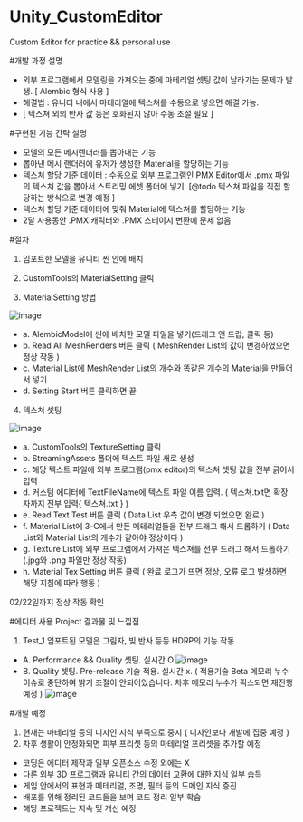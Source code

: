# Unity_CustomEditor
 Custom Editor for practice &amp;&amp; personal use

#개발 과정 설명
- 외부 프로그램에서 모델링을 가져오는 중에 마테리얼 셋팅 값이 날라가는 문제가 발생. [ Alembic 형식 사용 ]
- 해결법 : 유니티 내에서 마테리얼에 텍스쳐를 수동으로 넣으면 해결 가능.
- [ 텍스쳐 외의 반사 값 등은 호화된지 않아 수동 조절 필요 ]

#구현된 기능 간략 설명
- 모델의 모든 메시렌더러를 뽑아내는 기능
- 뽑아낸 메시 랜더러에 유저가 생성한 Material을 할당하는 기능
- 텍스쳐 할당 기준 데이터 : 수동으로 외부 프로그램인 PMX Editor에서 .pmx 파일의 텍스쳐 값을 뽑아서 스트리밍 에셋 폴더에 넣기. [@todo 텍스쳐 파일을 직접 할당하는 방식으로 변경 예정 ]
- 텍스쳐 할당 기준 데이터에 맞춰 Material에 텍스쳐를 할당하는 기능
- 2달 사용동안 .PMX 캐릭터와 .PMX 스테이지 변환에 문제 없음

#절차

1. 임포트한 모델을 유니티 씬 안에 배치
2. CustomTools의 MaterialSetting 클릭

3. MaterialSetting 방법

![image](https://user-images.githubusercontent.com/66342017/220447135-62189382-7f62-4ca3-bf42-d78a031f5746.png)


* a. AlembicModel에 씬에 배치한 모델 파일을 넣기(드래그 앤 드랍, 클릭 등)
* b. Read All MeshRenders 버튼 클릭 ( MeshRender List의 값이 변경하였으면 정상 작동 )
* c. Material List에  MeshRender List의 개수와 똑같은 개수의 Material을 만들어서 넣기
* d. Setting Start 버튼 클릭하면 끝

4. 텍스쳐 셋팅

![image](https://user-images.githubusercontent.com/66342017/220449378-69bc629f-4e22-4634-abff-825c8cc39be5.png)

* a. CustomTools의 TextureSetting 클릭
* b. StreamingAssets 폴더에 텍스트 파일 새로 생성
* c. 해당 텍스트 파일에 외부 프로그램(pmx editor)의 텍스쳐 셋팅 값을 전부 긁어서 입력 
* d. 커스텀 에디터에 TextFileName에 텍스트 파일 이름 입력. ( 텍스쳐.txt면 확장자까지 전부 입력{ 텍스쳐.txt } )
* e. Read Text Test 버튼 클릭 ( Data List 우측 값이 변경 되었으면 완료 )
* f. Material List에 3-C에서 만든 메테리얼들을 전부 드래그 해서 드롭하기 ( Data List와 Material List의 개수가 같아야 정상이다 )
* g. Texture List에 외부 프로그램에서 가져온 텍스쳐를 전부 드래그 해서 드롭하기 (.jpg와 .png 파일만 정상 작동)
* h. Material Tex Setting 버튼 클릭 ( 완료 로그가 뜨면 정상, 오류 로그 발생하면 해당 지침에 따라 행동 )

02/22일까지 정상 작동 확인

#에디터 사용 Project 결과물 및 느낌점
1. Test_1 임포트된 모델은 그림자, 빛 반사 등등 HDRP의  기능 작동 
* A. Performance && Quality 셋팅. 실시간 O
![image](https://user-images.githubusercontent.com/66342017/204307961-8a6ccdcb-2e12-40a7-8414-a6514d0d42af.png)
* B. Quality 셋팅. Pre-release 기술 적용. 실시간 x. ( 적용기술 Beta 메모리 누수 이슈로 중단하여 밝기 조절이 안되어있습니다. 차후 메모리 누수가 픽스되면 재진행 예정 )
![image](https://user-images.githubusercontent.com/66342017/204301894-914c2ba1-d9c2-463a-9055-4c66d93d7841.png)

#개발 예정
1. 현재는 마테리얼 등의 디자인 지식 부족으로 중지 { 디자인보다 개발에 집중 예정 }
2. 차후 생활이 안정화되면 피부 프리셋 등의 마테리얼 프리셋을 추가할 예정

* 코딩은 에디터 제작과 일부 오픈소스 수정 외에는 X
* 다른 외부 3D 프로그램과 유니티 간의 데이터 교환에 대한 지식 일부 습득
* 게임 안에서의 표현과 메테리얼, 조명, 필터 등의 도메인 지식 증진
* 배포를 위해 정리된 코드들을 보며 코드 정리 일부 학습
* 해당 프로젝트는 지속 및 개선 예정
